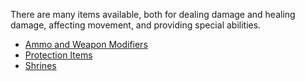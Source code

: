 There are many items available, both for dealing damage and healing damage, affecting movement, and providing special abilities.

* [Ammo and Weapon Modifiers](https://github.com/JosiahJack/KeepModReadme/wiki/Items:-Ammo-and-Weapon-Modifiers)
* [Protection Items](https://github.com/JosiahJack/KeepModReadme/wiki/Items:-Protection)
* [Shrines](https://github.com/JosiahJack/KeepModReadme/wiki/Items:-Shrines)